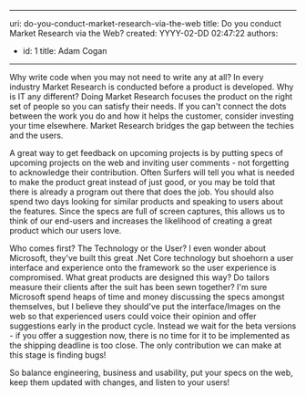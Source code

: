 

---
uri: do-you-conduct-market-research-via-the-web
title: Do you conduct Market Research via the Web?
created: YYYY-02-DD 02:47:22
authors:
  - id: 1
    title: Adam Cogan
---




<span class='intro'> Why write code when you may not need to write any at all? In every industry Market Research is conducted before a product is developed. Why is IT any different? Doing Market Research focuses the product on the right set of people so you can satisfy their needs. If you can't connect the dots between the work you do and how it helps the customer, consider investing your time elsewhere. Market Research bridges the gap between the techies and the users.
<br> </span>


  <p>A great way to get feedback on upcoming projects is by putting specs of upcoming projects&#160;on the web and inviting user comments - not forgetting to acknowledge their contribution. Often Surfers will tell you what is needed to make the product great instead of just good, or you may be told that there is already a program out there that does the job. You should also spend two days looking for similar products and speaking to users about the features. Since the specs are full of screen captures, this allows us to think of our end-users and increases the likelihood of creating a great product which our users love.</p>
<p>Who comes first? The Technology or the User? I even wonder about Microsoft, they've built this great .Net&#160;Core&#160;technology but&#160;shoehorn a user interface and experience onto the framework so the user experience is compromised.&#160;What great products are designed this way? Do tailors measure their clients after the suit has been sewn together? I'm sure Microsoft spend heaps of time and money discussing the specs amongst themselves, but I believe they should've put the interface/Images on the web so that experienced users could voice their opinion and offer suggestions early in the product cycle. Instead we wait for the beta versions - if you offer a suggestion now, there is no time for it to be implemented as the shipping deadline is too close. The only contribution we can make at this stage is finding bugs! </p>
<p>So balance engineering, business and usability, put your specs on the web, keep them updated with changes, and listen to your users!</p>



